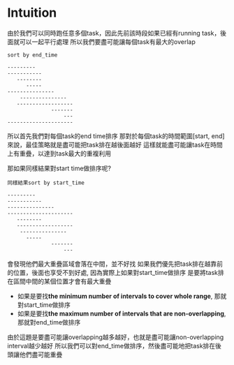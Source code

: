 # Intuition

由於我們可以同時跑任意多個task，因此先前該時段如果已經有running task，後面就可以一起平行處理
所以我們要盡可能讓每個task有最大的overlap

```
sort by end_time

---------
-----------
   --------
      -----
---------------
    ---------------
   ------------------
              -------
                  ---
---------------------
```

所以首先我們對每個task的end time排序
那對於每個task的時間範圍[start, end]來說，最佳策略就是盡可能把task排在越後面越好
這樣就能盡可能讓task在時間上有重疊，以達到task最大的重複利用

那如果同樣結果對start time做排序呢?
```
同樣結果sort by start_time

---------
-----------
---------------
---------------------
   --------
   ------------------
    ---------------
      -----
              -------
                  ---
```

會發現他們最大重疊區域會落在中間，並不好找
如果我們優先把task排在越靠前的位置，後面也享受不到好處, 因為實際上如果對start_time做排序
是要將task排在區間中間的某個位置才會有最大重疊



- 如果是要找**the minimum number of intervals to cover whole range**, 那就對start_time做排序
- 如果是要找**the maximum number of intervals that are non-overlapping**, 那就對end_time做排序

由於這題是要盡可能讓overlapping越多越好，也就是盡可能讓non-overlapping interval越少越好
所以我們可以對end_time做排序，然後盡可能地把task排在後頭讓他們盡可能重疊